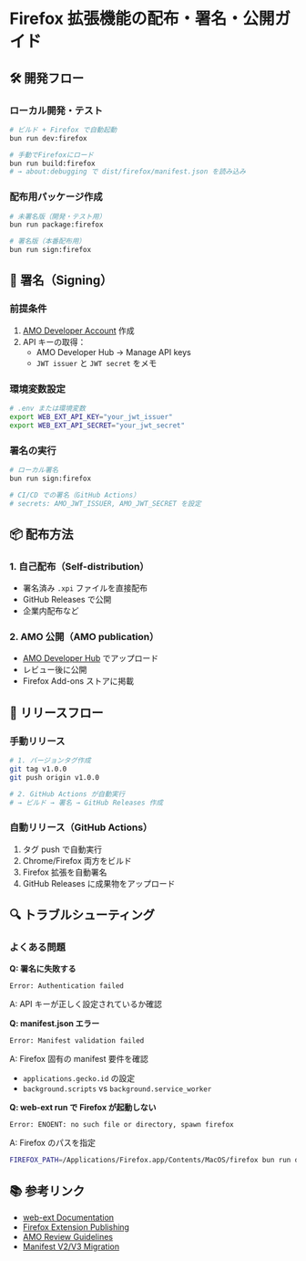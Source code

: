 # Firefox 拡張機能の配布・署名・公開ガイド

## 🛠️ 開発フロー

### ローカル開発・テスト

```bash
# ビルド + Firefox で自動起動
bun run dev:firefox

# 手動でFirefoxにロード
bun run build:firefox
# → about:debugging で dist/firefox/manifest.json を読み込み
```

### 配布用パッケージ作成

```bash
# 未署名版（開発・テスト用）
bun run package:firefox

# 署名版（本番配布用）
bun run sign:firefox
```

## 🔐 署名（Signing）

### 前提条件

1. [AMO Developer Account](https://addons.mozilla.org/developers/) 作成
2. API キーの取得：
    - AMO Developer Hub → Manage API keys
    - `JWT issuer` と `JWT secret` をメモ

### 環境変数設定

```bash
# .env または環境変数
export WEB_EXT_API_KEY="your_jwt_issuer"
export WEB_EXT_API_SECRET="your_jwt_secret"
```

### 署名の実行

```bash
# ローカル署名
bun run sign:firefox

# CI/CD での署名（GitHub Actions）
# secrets: AMO_JWT_ISSUER, AMO_JWT_SECRET を設定
```

## 📦 配布方法

### 1. 自己配布（Self-distribution）

-   署名済み `.xpi` ファイルを直接配布
-   GitHub Releases で公開
-   企業内配布など

### 2. AMO 公開（AMO publication）

-   [AMO Developer Hub](https://addons.mozilla.org/developers/) でアップロード
-   レビュー後に公開
-   Firefox Add-ons ストアに掲載

## 🚀 リリースフロー

### 手動リリース

```bash
# 1. バージョンタグ作成
git tag v1.0.0
git push origin v1.0.0

# 2. GitHub Actions が自動実行
# → ビルド → 署名 → GitHub Releases 作成
```

### 自動リリース（GitHub Actions）

1. タグ push で自動実行
2. Chrome/Firefox 両方をビルド
3. Firefox 拡張を自動署名
4. GitHub Releases に成果物をアップロード

## 🔍 トラブルシューティング

### よくある問題

**Q: 署名に失敗する**

```
Error: Authentication failed
```

A: API キーが正しく設定されているか確認

**Q: manifest.json エラー**

```
Error: Manifest validation failed
```

A: Firefox 固有の manifest 要件を確認

-   `applications.gecko.id` の設定
-   `background.scripts` vs `background.service_worker`

**Q: web-ext run で Firefox が起動しない**

```
Error: ENOENT: no such file or directory, spawn firefox
```

A: Firefox のパスを指定

```bash
FIREFOX_PATH=/Applications/Firefox.app/Contents/MacOS/firefox bun run dev:firefox
```

## 📚 参考リンク

-   [web-ext Documentation](https://extensionworkshop.com/documentation/develop/web-ext-command-reference/)
-   [Firefox Extension Publishing](https://extensionworkshop.com/documentation/publish/)
-   [AMO Review Guidelines](https://extensionworkshop.com/documentation/publish/add-on-policies/)
-   [Manifest V2/V3 Migration](https://extensionworkshop.com/documentation/develop/manifest-v3-migration-guide/)
